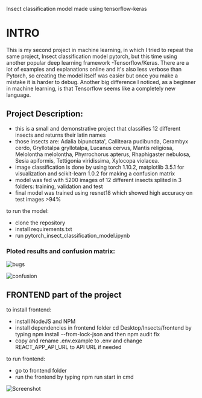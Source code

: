 Insect classification model made using tensorflow-keras

# INTRO

This is my second project in machine learning, in which I tried to repeat the same project, Insect classification model pytorch, but this time using another popular deep learning framework -Tensorflow/Keras. There are a lot of examples and explanations online and it's also less verbose than Pytorch, so creating the model itself was easier but once you make a mistake it is harder to debug. Another big difference I noticed, as a beginner in machine learning, is that Tensorflow seems like a completely new language.

## Project Description:
- this is a small and demonstrative project that classifies 12 different insects and returns their latin names
- those insects are: Adalia bipunctata', Calliteara pudibunda, Cerambyx cerdo, Gryllotalpa gryllotalpa, Lucanus cervus, Mantis religiosa, Melolontha melolontha, Phyrrochorus apterus, Rhaphigaster nebulosa, Sesia apiformis, Tettigonia viridissima, Xylocopa violacea.
- image classification is done by using torch 1.10.2, matplotlib 3.5.1 for visualization and scikit-learn 1.0.2 for making a confusion matrix
- model was fed with 5200 images of 12 different insects splited in 3 folders: training, validation and test
- final model was trained using resnet18 which showed high accuracy on test images >94%

to run the model:
- clone the repository
- install requirements.txt
- run pytorch_insect_classification_model.ipynb

### Ploted results and confusion matrix:
![bugs](https://user-images.githubusercontent.com/89583742/162262535-3fc48dac-bbd3-4dc6-939b-8507e697619a.png)

![confusion](https://user-images.githubusercontent.com/89583742/162262572-46973925-9f2f-452a-b40c-18896a652f1a.png)

## FRONTEND part of the project

to install frontend:
 - install NodeJS and NPM
 - install dependencies in frontend folder cd Desktop/Insects/frontend by typing npm install --from-lock-json and then npm audit fix
 - copy and rename .env.example to .env and change REACT_APP_API_URL to API URL if needed

to run frontend:
 - go to frontend folder
 - run the frontend by typing npm run start in cmd
 
![Screenshot](https://user-images.githubusercontent.com/89583742/161758722-7c66f494-c27d-4f99-a1bd-1d9c8e5eef51.jpg)




